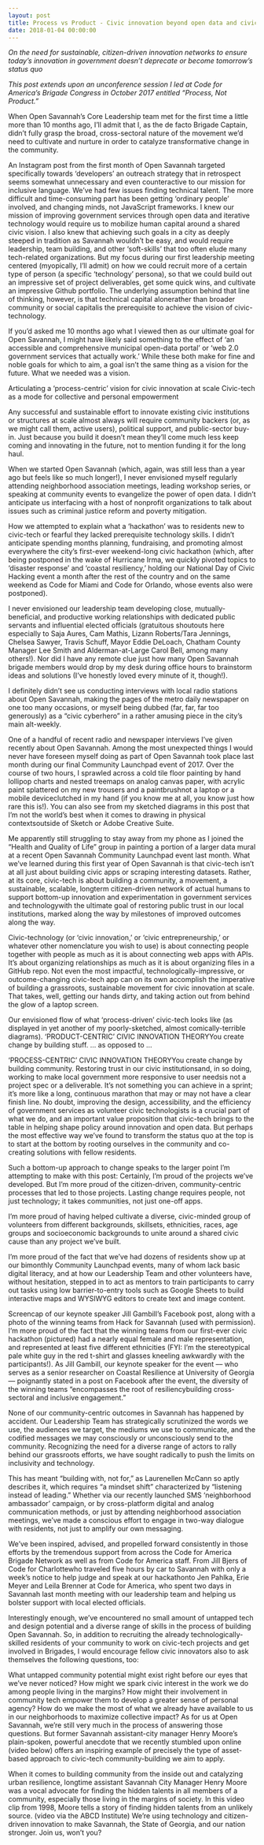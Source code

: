 ```yaml
---
layout: post
title: Process vs Product - Civic innovation beyond open data and civic apps
date: 2018-01-04 00:00:00
---
```

*On the need for sustainable, citizen-driven innovation networks to ensure today’s innovation in government doesn’t deprecate or become tomorrow’s status quo*

*This post extends upon an unconference session I led at Code for America’s Brigade Congress in October 2017 entitled “Process, Not Product.”*

When Open Savannah’s Core Leadership team met for the first time a little more than 10 months ago, I’ll admit that I, as the de facto Brigade Captain, didn’t fully grasp the broad, cross-sectoral nature of the movement we’d need to cultivate and nurture in order to catalyze transformative change in the community.


An Instagram post from the first month of Open Savannah targeted specifically towards ‘developers’ an outreach strategy that in retrospect seems somewhat unnecessary and even counteractive to our mission for inclusive language. We’ve had few issues finding technical talent. The more difficult and time-consuming part has been getting ‘ordinary people’ involved, and changing minds, not JavaScript frameworks.
I knew our mission of improving government services through open data and iterative technology would require us to mobilize human capital around a shared civic vision. I also knew that achieving such goals in a city as deeply steeped in tradition as Savannah wouldn’t be easy, and would require leadership, team building, and other ‘soft-skills’ that too often elude many tech-related organizations. But my focus during our first leadership meeting centered (myopically, I’ll admit) on how we could recruit more of a certain type of person (a specific ‘technology’ persona), so that we could build out an impressive set of project deliverables, get some quick wins, and cultivate an impressive Github portfolio. The underlying assumption behind that line of thinking, however, is that technical capital alonerather than broader community or social capitalis the prerequisite to achieve the vision of civic-technology.

If you’d asked me 10 months ago what I viewed then as our ultimate goal for Open Savannah, I might have likely said something to the effect of ‘an accessible and comprehensive municipal open-data portal’ or ‘web 2.0 government services that actually work.’ While these both make for fine and noble goals for which to aim, a goal isn’t the same thing as a vision for the future. What we needed was a vision.

Articulating a ‘process-centric’ vision for civic innovation at scale
Civic-tech as a mode for collective and personal empowerment

Any successful and sustainable effort to innovate existing civic institutions or structures at scale almost always will require community backers (or, as we might call them, active users), political support, and public-sector buy-in. Just because you build it doesn’t mean they’ll come much less keep coming and innovating in the future, not to mention funding it for the long haul.

When we started Open Savannah (which, again, was still less than a year ago but feels like so much longer!), I never envisioned myself regularly attending neighborhood association meetings, leading workshop series, or speaking at community events to evangelize the power of open data. I didn’t anticipate us interfacing with a host of nonprofit organizations to talk about issues such as criminal justice reform and poverty mitigation.


How we attempted to explain what a ‘hackathon’ was to residents new to civic-tech or fearful they lacked prerequisite technology skills.
I didn’t anticipate spending months planning, fundraising, and promoting almost everywhere the city’s first-ever weekend-long civic hackathon (which, after being postponed in the wake of Hurricane Irma, we quickly pivoted topics to ‘disaster response’ and ‘coastal resiliency,’ holding our National Day of Civic Hacking event a month after the rest of the country and on the same weekend as Code for Miami and Code for Orlando, whose events also were postponed).

I never envisioned our leadership team developing close, mutually-beneficial, and productive working relationships with dedicated public servants and influential elected officials (gratuitous shoutouts here especially to Saja Aures, Cam Mathis, Lizann Roberts/Tara Jennings, Chelsea Sawyer, Travis Schuff, Mayor Eddie DeLoach, Chatham County Manager Lee Smith and Alderman-at-Large Carol Bell, among many others!). Nor did I have any remote clue just how many Open Savannah brigade members would drop by my desk during office hours to brainstorm ideas and solutions (I’ve honestly loved every minute of it, though!).

I definitely didn’t see us conducting interviews with local radio stations about Open Savannah, making the pages of the metro daily newspaper on one too many occasions, or myself being dubbed (far, far, far too generously) as a “civic cyberhero” in a rather amusing piece in the city’s main alt-weekly.


One of a handful of recent radio and newspaper interviews I’ve given recently about Open Savannah.
Among the most unexpected things I would never have foreseen myself doing as part of Open Savannah took place last month during our final Community Launchpad event of 2017. Over the course of two hours, I sprawled across a cold tile floor painting by hand lollipop charts and nested treemaps on analog canvas paper, with acrylic paint splattered on my new trousers and a paintbrushnot a laptop or a mobile deviceclutched in my hand (if you know me at all, you know just how rare this is!). You can also see from my sketched diagrams in this post that I’m not the world’s best when it comes to drawing in physical contextsoutside of Sketch or Adobe Creative Suite.


Me apparently still struggling to stay away from my phone as I joined the “Health and Quality of Life” group in painting a portion of a larger data mural at a recent Open Savannah Community Launchpad event last month.
What we’ve learned during this first year of Open Savannah is that civic-tech isn’t at all just about building civic apps or scraping interesting datasets. Rather, at its core, civic-tech is about building a community, a movement, a sustainable, scalable, longterm citizen-driven network of actual humans to support bottom-up innovation and experimentation in government services and technologywith the ultimate goal of restoring public trust in our local institutions, marked along the way by milestones of improved outcomes along the way.

Civic-technology (or ‘civic innovation,’ or ‘civic entrepreneurship,’ or whatever other nomenclature you wish to use) is about connecting people together with people as much as it is about connecting web apps with APIs. It’s about organizing relationships as much as it is about organizing files in a GitHub repo. Not even the most impactful, technologically-impressive, or outcome-changing civic-tech app can on its own accomplish the imperative of building a grassroots, sustainable movement for civic innovation at scale. That takes, well, getting our hands dirty, and taking action out from behind the glow of a laptop screen.


Our envisioned flow of what ‘process-driven’ civic-tech looks like (as displayed in yet another of my poorly-sketched, almost comically-terrible diagrams).
‘PRODUCT-CENTRIC’ CIVIC INNOVATION THEORYYou create change by building stuff.
… as opposed to …

‘PROCESS-CENTRIC’ CIVIC INNOVATION THEORYYou create change by building community.
Restoring trust in our civic institutionsand, in so doing, working to make local government more responsive to user needsis not a project spec or a deliverable. It’s not something you can achieve in a sprint; it’s more like a long, continuous marathon that may or may not have a clear finish line. No doubt, improving the design, accessibility, and the efficiency of government services as volunteer civic technologists is a crucial part of what we do, and an important value proposition that civic-tech brings to the table in helping shape policy around innovation and open data. But perhaps the most effective way we’ve found to transform the status quo at the top is to start at the bottom by rooting ourselves in the community and co-creating solutions with fellow residents.

Such a bottom-up approach to change speaks to the larger point I’m attempting to make with this post: Certainly, I’m proud of the projects we’ve developed. But I’m more proud of the citizen-driven, community-centric processes that led to those projects. Lasting change requires people, not just technology; it takes communities, not just one-off apps.

I’m more proud of having helped cultivate a diverse, civic-minded group of volunteers from different backgrounds, skillsets, ethnicities, races, age groups and socioeconomic backgrounds to unite around a shared civic cause than any project we’ve built.

I’m more proud of the fact that we’ve had dozens of residents show up at our bimonthly Community Launchpad events, many of whom lack basic digital literacy, and at how our Leadership Team and other volunteers have, without hesitation, stepped in to act as mentors to train participants to carry out tasks using low barrier-to-entry tools such as Google Sheets to build interactive maps and WYSIWYG editors to create text and image content.


Screencap of our keynote speaker Jill Gambill’s Facebook post, along with a photo of the winning teams from Hack for Savannah (used with permission).
I‘m more proud of the fact that the winning teams from our first-ever civic hackathon (pictured) had a nearly equal female and male representation, and represented at least five different ethnicities (FYI: I’m the stereotypical pale white guy in the red t-shirt and glasses kneeling awkwardly with the participants!). As Jill Gambill, our keynote speaker for the event –– who serves as a senior researcher on Coastal Resilience at University of Georgia –– poignantly stated in a post on Facebook after the event, the diversity of the winning teams “encompasses the root of resiliencybuilding cross-sectoral and inclusive engagement.”

None of our community-centric outcomes in Savannah has happened by accident. Our Leadership Team has strategically scrutinized the words we use, the audiences we target, the mediums we use to communicate, and the codified messages we may consciously or unconsciously send to the community. Recognizing the need for a diverse range of actors to rally behind our grassroots efforts, we have sought radically to push the limits on inclusivity and technology.

This has meant “building with, not for,” as Laurenellen McCann so aptly describes it, which requires “a mindset shift” characterized by “listening instead of leading.” Whether via our recently launched SMS ‘neighborhood ambassador’ campaign, or by cross-platform digital and analog communication methods, or just by attending neighborhood association meetings, we’ve made a conscious effort to engage in two-way dialogue with residents, not just to amplify our own messaging.

We’ve been inspired, advised, and propelled forward consistently in those efforts by the tremendous support from across the Code for America Brigade Network as well as from Code for America staff. From Jill Bjers of Code for Charlottewho traveled five hours by car to Savannah with only a week’s notice to help judge and speak at our hackathonto Jen Pahlka, Erie Meyer and Leila Brenner at Code for America, who spent two days in Savannah last month meeting with our leadership team and helping us bolster support with local elected officials.

Interestingly enough, we’ve encountered no small amount of untapped tech and design potential and a diverse range of skills in the process of building Open Savannah. So, in addition to recruiting the already technologically-skilled residents of your community to work on civic-tech projects and get involved in Brigades, I would encourage fellow civic innovators also to ask themselves the following questions, too:

What untapped community potential might exist right before our eyes that we’ve never noticed?
How might we spark civic interest in the work we do among people living in the margins? How might their involvement in community tech empower them to develop a greater sense of personal agency?
How do we make the most of what we already have available to us in our neighborhoods to maximize collective impact?
As for us at Open Savannah, we’re still very much in the process of answering those questions. But former Savannah assistant-city manager Henry Moore’s plain-spoken, powerful anecdote that we recently stumbled upon online (video below) offers an inspiring example of precisely the type of asset-based approach to civic-tech community-building we aim to apply.


When it comes to building community from the inside out and catalyzing urban resilience, longtime assistant Savannah City Manager Henry Moore was a vocal advocate for finding the hidden talents in all members of a community, especially those living in the margins of society. In this video clip from 1998, Moore tells a story of finding hidden talents from an unlikely source. (video via the ABCD Institute)
We’re using technology and citizen-driven innovation to make Savannah, the State of Georgia, and our nation stronger. Join us, won’t you?
